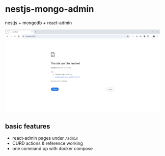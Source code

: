 # nestjs-mongo-admin
nestjs + mongodb + react-admin

![screenshot](./screenshot.gif)

## basic features
- react-admin pages under `/admin`
- CURD actions & reference working
- one command up with docker compose
